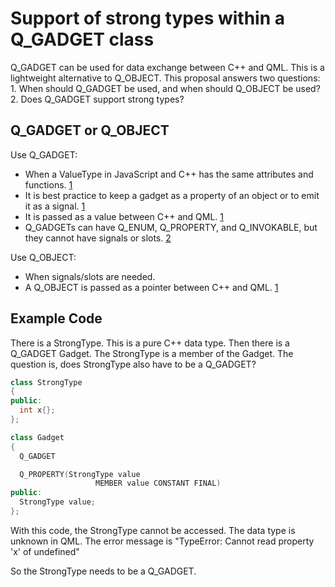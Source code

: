 # Support of strong types within a Q_GADGET class

Q_GADGET can be used for data exchange between C++ and QML. This is a lightweight alternative to
Q_OBJECT. This proposal answers two questions: 1. When should Q_GADGET be used, and when should
Q_OBJECT be used? 2. Does Q_GADGET support strong types?

## Q_GADGET or Q_OBJECT

Use Q_GADGET:

* When a ValueType in JavaScript and C++ has the same attributes and functions. [1]
* It is best practice to keep a gadget as a property of an object or to emit it as a signal. [1]
* It is passed as a value between C++ and QML. [1]
* Q_GADGETs can have Q_ENUM, Q_PROPERTY, and Q_INVOKABLE, but they cannot have signals or slots. [2]

Use Q_OBJECT:

* When signals/slots are needed.
* A Q_OBJECT is passed as a pointer between C++ and QML. [1]

## Example Code

There is a StrongType. This is a pure C++ data type. Then there is a Q_GADGET Gadget. The StrongType
is a member of the Gadget. The question is, does StrongType also have to be a Q_GADGET?

```cpp
class StrongType
{
public:
  int x{};
};

class Gadget
{
  Q_GADGET

  Q_PROPERTY(StrongType value
                   MEMBER value CONSTANT FINAL)
public:
  StrongType value;
};
```

With this code, the StrongType cannot be accessed. The data type is unknown in QML. The error
message is "TypeError: Cannot read property 'x' of undefined"

So the StrongType needs to be a Q_GADGET.

[1]: https://doc.qt.io/qt-6/qtqml-cppintegration-data.html#value-types
[2]: https://doc.qt.io/qt-6/qobject.html#Q_GADGET
